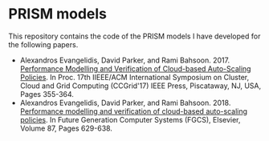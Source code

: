 # PRISM models
This repository contains the code of the PRISM models I have developed for the following papers.

* Alexandros Evangelidis, David Parker, and Rami Bahsoon. 2017.
[Performance Modelling and Verification of Cloud-based Auto-Scaling Policies](http://www.prismmodelchecker.org/bibitem.php?key=EPB17).
In Proc. 17th IIEEE/ACM International Symposium on Cluster, Cloud and
Grid Computing (CCGrid'17) IEEE Press, Piscataway, NJ, USA, Pages 355-364.
* Alexandros Evangelidis, David Parker, and Rami Bahsoon. 2018. [Performance
 modelling and verification of cloud-based auto-scaling policies](http://www.prismmodelchecker.org/bibitem.php?key=EPB18). In Future Generation Computer Systems (FGCS), Elsevier, Volume 87, Pages 629-638.
